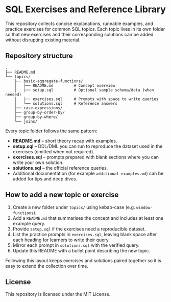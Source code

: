 # SQL Exercises and Reference Library

This repository collects concise explanations, runnable examples, and practice exercises for common SQL topics. Each topic lives in its own folder so that new exercises and their corresponding solutions can be added without disrupting existing material.

## Repository structure

```
.
├── README.md
└── topics/
    ├── basic-aggregate-functions/
    │   ├── README.md         # Concept overview
    │   ├── setup.sql         # Optional sample schema/data (when needed)
    │   ├── exercises.sql     # Prompts with space to write queries
    │   └── solutions.sql     # Reference answers
    ├── case-expressions/
    ├── group-by-order-by/
    ├── group-by-where/
    └── joins/
```

Every topic folder follows the same pattern:

- **README.md** – short theory recap with examples.
- **setup.sql** – DDL/DML you can run to reproduce the dataset used in the exercises (omitted when not required).
- **exercises.sql** – prompts prepared with blank sections where you can write your own solution.
- **solutions.sql** – the official reference queries.
- Additional documentation (for example `additional-examples.md`) can be added for tips and deep dives.

## How to add a new topic or exercise

1. Create a new folder under `topics/` using kebab-case (e.g. `window-functions`).
2. Add a `README.md` that summarises the concept and includes at least one example query.
3. Provide `setup.sql` if the exercises need a reproducible dataset.
4. List the practice prompts in `exercises.sql`, leaving blank space after each heading for learners to write their query.
5. Mirror each prompt in `solutions.sql` with the verified query.
6. Update this README with a bullet point describing the new topic.

Following this layout keeps exercises and solutions paired together so it is easy to extend the collection over time.

## License

This repository is licensed under the MIT License.
